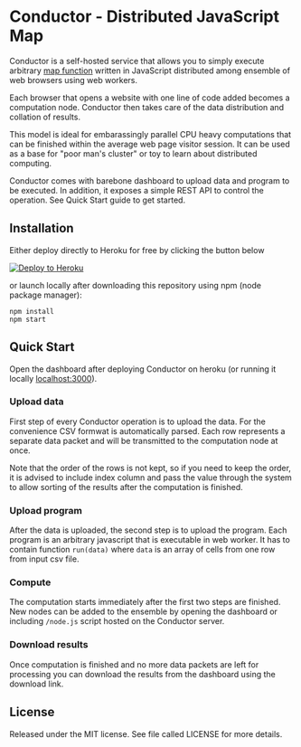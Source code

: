 Conductor - Distributed JavaScript Map
=============

Conductor is a self-hosted service that allows you to simply execute arbitrary [map function](http://en.wikipedia.org/wiki/Map_%28higher-order_function%29) written in JavaScript distributed among ensemble of web browsers using web workers.

Each browser that opens a website with one line of code added becomes a computation node. Conductor then takes care of the data distribution and collation of results.

This model is ideal for embarassingly parallel CPU heavy computations that can be finished within the average web page visitor session. It can be used as a base for "poor man's cluster" or toy to learn about distributed computing.

Conductor comes with barebone dashboard to upload data and program to be executed. In addition, it exposes a simple REST API to control the operation. See Quick Start guide to get started.

Installation
------------

Either deploy directly to Heroku for free by clicking the button below

[![Deploy to Heroku](https://www.herokucdn.com/deploy/button.png)](https://heroku.com/deploy)

or launch locally after downloading this repository using npm (node package manager):

    npm install
    npm start

Quick Start
-----------

Open the dashboard after deploying Conductor on heroku (or running it locally [localhost:3000](http://localhost:3000)). 

### Upload data

First step of every Conductor operation is to upload the data. For the convenience CSV formwat is automatically parsed. Each row represents a separate data packet and will be transmitted to the computation node at once.

Note that the order of the rows is not kept, so if you need to keep the order, it is advised to include index column and pass the value through the system to allow sorting of the results after the computation is finished.

### Upload program

After the data is uploaded, the second step is to upload the program. Each program is an arbitrary javascript that is executable in web worker. It has to contain function ```run(data)``` where ```data``` is an array of cells from one row from input csv file.

### Compute

The computation starts immediately after the first two steps are finished. New nodes can be added to the ensemble by opening the dashboard or including ```/node.js``` script hosted on the Conductor server.

### Download results

Once computation is finished and no more data packets are left for processing you can download the results from the dashboard using the download link.

License
-------------------

Released under the MIT license. See file called LICENSE for more details.